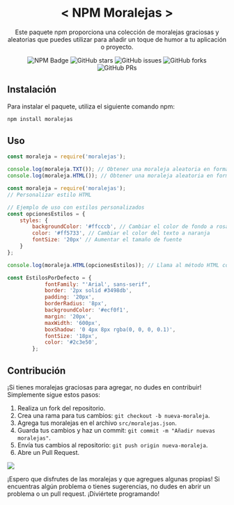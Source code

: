 <div align="center">
<h1>
 < NPM Moralejas >
</h1>
<p>Este paquete npm proporciona una colección de moralejas graciosas y aleatorias que puedes utilizar para añadir un toque de humor a tu aplicación o proyecto.</p>
</div>

<p></p>

<div align="center">

![NPM Badge](https://img.shields.io/badge/Moralejas-white?style=flat&logo=npm&label=NPM&color=white&link=https%3A%2F%2Fwww.npmjs.com%2Fpackage%2Fmoralejas)
![GitHub stars](https://img.shields.io/github/stars/Johnny1305/npm-moralejas)
![GitHub issues](https://img.shields.io/github/issues/Johnny1305/npm-moralejas)
![GitHub forks](https://img.shields.io/github/forks/Johnny1305/npm-moralejas)
![GitHub PRs](https://img.shields.io/github/issues-pr/Johnny1305/npm-moralejas)

</div>


## Instalación

Para instalar el paquete, utiliza el siguiente comando npm:

```bash
npm install moralejas
```

## Uso
```js
const moraleja = require('moralejas');

console.log(moraleja.TXT()); // Obtener una moraleja aleatoria en formato TEXTO
console.log(moraleja.HTML()); // Obtener una moraleja aleatoria en formato HTML

```
```js
const moraleja = require('moralejas');
// Personalizar estilo HTML

// Ejemplo de uso con estilos personalizados
const opcionesEstilos = {
    styles: {
        backgroundColor: '#ffcccb', // Cambiar el color de fondo a rosa claro
        color: '#ff5733', // Cambiar el color del texto a naranja
        fontSize: '20px' // Aumentar el tamaño de fuente
    }
};

console.log(moraleja.HTML(opcionesEstilos)); // Llama al método HTML con estilos personalizados
```
```js
const EstilosPorDefecto = {
            fontFamily: "'Arial', sans-serif",
            border: '2px solid #3498db',
            padding: '20px',
            borderRadius: '8px',
            backgroundColor: '#ecf0f1',
            margin: '20px',
            maxWidth: '600px',
            boxShadow: '0 4px 8px rgba(0, 0, 0, 0.1)',
            fontSize: '18px',
            color: '#2c3e50',
        };
```

## Contribución
¡Si tienes moralejas graciosas para agregar, no dudes en contribuir! Simplemente sigue estos pasos:

1. Realiza un fork del repositorio.
2. Crea una rama para tus cambios: `git checkout -b nueva-moraleja`.
3. Agrega tus moralejas en el archivo `src/moralejas.json`.
4. Guarda tus cambios y haz un commit: `git commit -m "Añadir nuevas moralejas"`.
5. Envía tus cambios al repositorio: `git push origin nueva-moraleja`.
6. Abre un Pull Request.

<a href="https://github.com/Johnny1305/npm-moralejas/graphs/contributors">
  <img src="https://contrib.rocks/image?repo=Johnny1305/npm-moralejas" />
</a>

¡Espero que disfrutes de las moralejas y que agregues algunas propias! Si encuentras algún problema o tienes sugerencias, no dudes en abrir un problema o un pull request. ¡Diviértete programando!